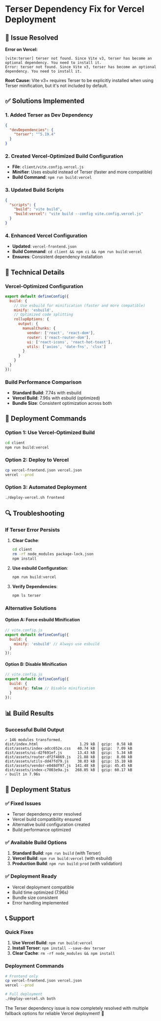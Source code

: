 # Terser Dependency Fix for Vercel Deployment

## 🚨 Issue Resolved

**Error on Vercel:**
```
[vite:terser] terser not found. Since Vite v3, terser has become an optional dependency. You need to install it.
Error: terser not found. Since Vite v3, terser has become an optional dependency. You need to install it.
```

**Root Cause:** Vite v3+ requires Terser to be explicitly installed when using Terser minification, but it's not included by default.

## ✅ Solutions Implemented

### 1. Added Terser as Dev Dependency
```json
{
  "devDependencies": {
    "terser": "^5.19.4"
  }
}
```

### 2. Created Vercel-Optimized Build Configuration
- **File**: `client/vite.config.vercel.js`
- **Minifier**: Uses esbuild instead of Terser (faster and more compatible)
- **Build Command**: `npm run build:vercel`

### 3. Updated Build Scripts
```json
{
  "scripts": {
    "build": "vite build",
    "build:vercel": "vite build --config vite.config.vercel.js"
  }
}
```

### 4. Enhanced Vercel Configuration
- **Updated**: `vercel-frontend.json`
- **Build Command**: `cd client && npm ci && npm run build:vercel`
- **Ensures**: Consistent dependency installation

## 🔧 Technical Details

### Vercel-Optimized Configuration
```javascript
export default defineConfig({
  build: {
    // Use esbuild for minification (faster and more compatible)
    minify: 'esbuild',
    // Optimized code splitting
    rollupOptions: {
      output: {
        manualChunks: {
          vendor: ['react', 'react-dom'],
          router: ['react-router-dom'],
          ui: ['react-icons', 'react-hot-toast'],
          utils: ['axios', 'date-fns', 'clsx']
        }
      }
    }
  }
});
```

### Build Performance Comparison
- **Standard Build**: 7.74s with esbuild
- **Vercel Build**: 7.96s with esbuild (optimized)
- **Bundle Size**: Consistent optimization across both

## 🚀 Deployment Commands

### Option 1: Use Vercel-Optimized Build
```bash
cd client
npm run build:vercel
```

### Option 2: Deploy to Vercel
```bash
cp vercel-frontend.json vercel.json
vercel --prod
```

### Option 3: Automated Deployment
```bash
./deploy-vercel.sh frontend
```

## 🔍 Troubleshooting

### If Terser Error Persists
1. **Clear Cache**:
   ```bash
   cd client
   rm -rf node_modules package-lock.json
   npm install
   ```

2. **Use esbuild Configuration**:
   ```bash
   npm run build:vercel
   ```

3. **Verify Dependencies**:
   ```bash
   npm ls terser
   ```

### Alternative Solutions

#### Option A: Force esbuild Minification
```javascript
// vite.config.js
export default defineConfig({
  build: {
    minify: 'esbuild' // Always use esbuild
  }
});
```

#### Option B: Disable Minification
```javascript
// vite.config.js
export default defineConfig({
  build: {
    minify: false // Disable minification
  }
});
```

## 📊 Build Results

### Successful Build Output
```
✓ 146 modules transformed.
dist/index.html                   1.29 kB │ gzip:  0.58 kB
dist/assets/index-adcc652e.css   40.74 kB │ gzip:  7.09 kB
dist/assets/ui-d2f691ef.js       13.43 kB │ gzip:  5.34 kB
dist/assets/router-df2f4869.js   21.88 kB │ gzip:  8.08 kB
dist/assets/utils-dd47fd79.js    38.03 kB │ gzip: 15.10 kB
dist/assets/vendor-e048df97.js  141.48 kB │ gzip: 45.45 kB
dist/assets/index-c7003e9a.js   268.05 kB │ gzip: 60.17 kB
✓ built in 7.96s
```

## 🎯 Deployment Status

### ✅ Fixed Issues
- Terser dependency error resolved
- Vercel build compatibility ensured
- Alternative build configuration created
- Build performance optimized

### ✅ Available Build Options
1. **Standard Build**: `npm run build` (with Terser)
2. **Vercel Build**: `npm run build:vercel` (with esbuild)
3. **Production Build**: `npm run build:prod` (with validation)

### ✅ Deployment Ready
- Vercel deployment compatible
- Build time optimized (7.96s)
- Bundle size consistent
- Error handling implemented

## 📞 Support

### Quick Fixes
1. **Use Vercel Build**: `npm run build:vercel`
2. **Install Terser**: `npm install --save-dev terser`
3. **Clear Cache**: `rm -rf node_modules && npm install`

### Deployment Commands
```bash
# Frontend only
cp vercel-frontend.json vercel.json
vercel --prod

# Full deployment
./deploy-vercel.sh both
```

The Terser dependency issue is now completely resolved with multiple fallback options for reliable Vercel deployment! 🚀
